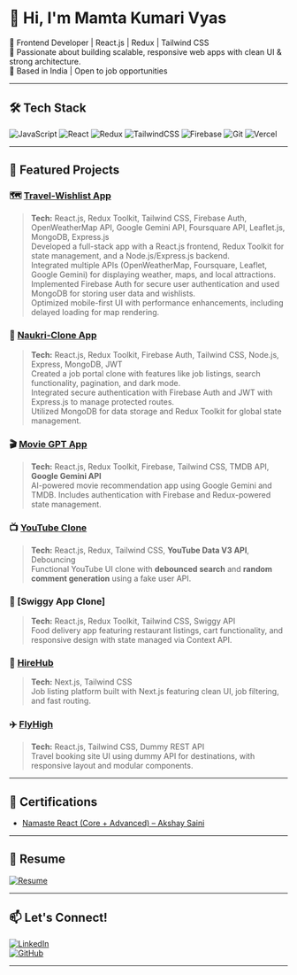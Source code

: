 # 👋 Hi, I'm Mamta Kumari Vyas

🚀 Frontend Developer | React.js | Redux | Tailwind CSS  
🎯 Passionate about building scalable, responsive web apps with clean UI & strong architecture.  
📍 Based in India | Open to job opportunities

---

## 🛠️ Tech Stack  
![JavaScript](https://img.shields.io/badge/-JavaScript-black?style=flat-square&logo=javascript)
![React](https://img.shields.io/badge/-React-blue?style=flat-square&logo=react)
![Redux](https://img.shields.io/badge/-Redux-purple?style=flat-square&logo=redux)
![TailwindCSS](https://img.shields.io/badge/-TailwindCSS-38b2ac?style=flat-square&logo=tailwind-css)
![Firebase](https://img.shields.io/badge/-Firebase-orange?style=flat-square&logo=firebase)
![Git](https://img.shields.io/badge/-Git-black?style=flat-square&logo=git)
![Vercel](https://img.shields.io/badge/-Vercel-black?style=flat-square&logo=vercel)

---

## 📂 Featured Projects

### 🗺️ [Travel-Wishlist App](https://travelwishlist-app.netlify.app)  
> **Tech:** React.js, Redux Toolkit, Tailwind CSS, Firebase Auth, OpenWeatherMap API, Google Gemini API, Foursquare API, Leaflet.js, MongoDB, Express.js  
Developed a full-stack app with a React.js frontend, Redux Toolkit for state management, and a Node.js/Express.js backend.  
Integrated multiple APIs (OpenWeatherMap, Foursquare, Leaflet, Google Gemini) for displaying weather, maps, and local attractions.  
Implemented Firebase Auth for secure user authentication and used MongoDB for storing user data and wishlists.  
Optimized mobile-first UI with performance enhancements, including delayed loading for map rendering.

### 💼 [Naukri-Clone App](https://magnificent-boba-89be27.netlify.app)  
> **Tech:** React.js, Redux Toolkit, Firebase Auth, Tailwind CSS, Node.js, Express, MongoDB, JWT  
Created a job portal clone with features like job listings, search functionality, pagination, and dark mode.  
Integrated secure authentication with Firebase Auth and JWT with Express.js to manage protected routes.  
Utilized MongoDB for data storage and Redux Toolkit for global state management.

### 🎬 [Movie GPT App](https://moviesgpt-webapp.netlify.app)  
> **Tech:** React.js, Redux Toolkit, Firebase, Tailwind CSS, TMDB API, **Google Gemini API**  
AI-powered movie recommendation app using Google Gemini and TMDB. Includes authentication with Firebase and Redux-powered state management.

### 📺 [YouTube Clone](https://roaring-twilight-7ffa8d.netlify.app)  
> **Tech:** React.js, Redux, Tailwind CSS, **YouTube Data V3 API**, Debouncing  
Functional YouTube UI clone with **debounced search** and **random comment generation** using a fake user API.

### 🍔 [Swiggy App Clone] 
> **Tech:** React.js, Redux Toolkit, Tailwind CSS, Swiggy API  
Food delivery app featuring restaurant listings, cart functionality, and responsive design with state managed via Context API.

### 💼 [HireHub](https://hire-hub-nine.vercel.app)  
> **Tech:** Next.js, Tailwind CSS  
Job listing platform built with Next.js featuring clean UI, job filtering, and fast routing.

### ✈️ [FlyHigh](https://flyhigh-6b870.web.app)  
> **Tech:** React.js, Tailwind CSS, Dummy REST API  
Travel booking site UI using dummy API for destinations, with responsive layout and modular components.

---

## 📜 Certifications
- [Namaste React (Core + Advanced) – Akshay Saini](https://namastedev.com/mamtavyas1990/certificates/namaste-react)

---

## 📄 Resume  
[![Resume](https://img.shields.io/badge/-View%20Resume-green?style=flat-square&logo=adobeacrobatreader)](https://github.com/mamta-vyas/mamta-vyas/blob/main/fullstackres.pdf)

---

## 📫 Let's Connect!
[![LinkedIn](https://img.shields.io/badge/-LinkedIn-blue?style=flat-square&logo=linkedin)](https://www.linkedin.com/in/mamtavyas)  
[![GitHub](https://img.shields.io/badge/-GitHub-black?style=flat-square&logo=github)](https://github.com/mamta-vyas)

---
